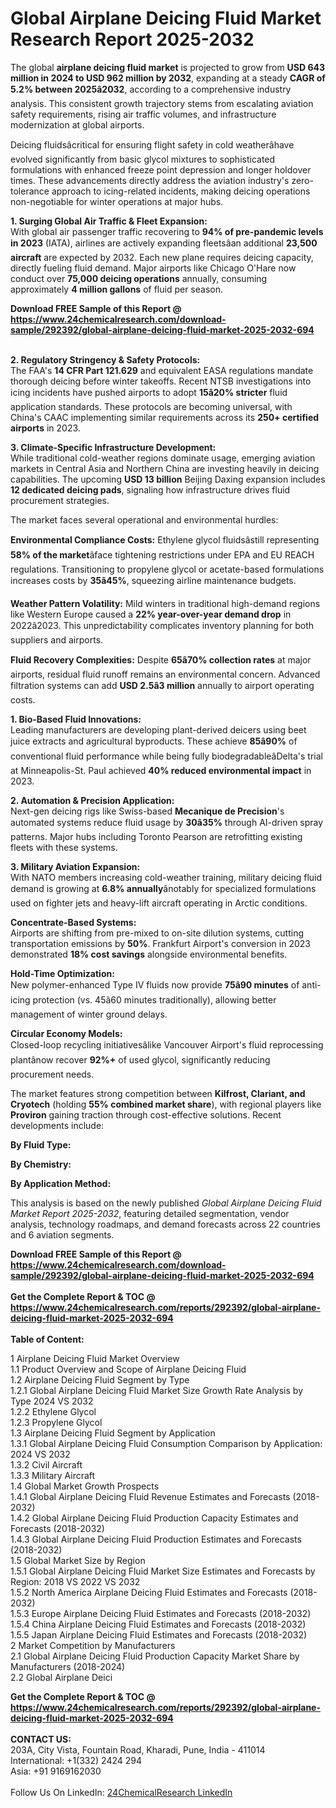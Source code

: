 <h1>Global Airplane Deicing Fluid Market Research Report 2025-2032</h1><p>The global <strong>airplane deicing fluid market</strong> is projected to grow from <strong>USD 643 million in 2024 to USD 962 million by 2032</strong>, expanding at a steady <strong>CAGR of 5.2% between 2025â2032</strong>, according to a comprehensive industry analysis. This consistent growth trajectory stems from escalating aviation safety requirements, rising air traffic volumes, and infrastructure modernization at global airports.</p><p>Deicing fluidsâcritical for ensuring flight safety in cold weatherâhave evolved significantly from basic glycol mixtures to sophisticated formulations with enhanced freeze point depression and longer holdover times. These advancements directly address the aviation industry's zero-tolerance approach to icing-related incidents, making deicing operations non-negotiable for winter operations at major hubs.</p><p><strong>1. Surging Global Air Traffic &amp; Fleet Expansion:</strong><br>
With global air passenger traffic recovering to <strong>94% of pre-pandemic levels in 2023</strong> (IATA), airlines are actively expanding fleetsâan additional <strong>23,500 aircraft</strong> are expected by 2032. Each new plane requires deicing capacity, directly fueling fluid demand. Major airports like Chicago O'Hare now conduct over <strong>75,000 deicing operations</strong> annually, consuming approximately <strong>4 million gallons</strong> of fluid per season.</p><div><b>Download FREE Sample of this Report @ 
            <a href="https://www.24chemicalresearch.com/download-sample/292392/global-airplane-deicing-fluid-market-2025-2032-694">
            https://www.24chemicalresearch.com/download-sample/292392/global-airplane-deicing-fluid-market-2025-2032-694</a></b></div><br><p><strong>2. Regulatory Stringency &amp; Safety Protocols:</strong><br>
The FAA's <strong>14 CFR Part 121.629</strong> and equivalent EASA regulations mandate thorough deicing before winter takeoffs. Recent NTSB investigations into icing incidents have pushed airports to adopt <strong>15â20% stricter</strong> fluid application standards. These protocols are becoming universal, with China's CAAC implementing similar requirements across its <strong>250+ certified airports</strong> in 2023.</p><p><strong>3. Climate-Specific Infrastructure Development:</strong><br>
While traditional cold-weather regions dominate usage, emerging aviation markets in Central Asia and Northern China are investing heavily in deicing capabilities. The upcoming <strong>USD 13 billion</strong> Beijing Daxing expansion includes <strong>12 dedicated deicing pads</strong>, signaling how infrastructure drives fluid procurement strategies.</p><p>The market faces several operational and environmental hurdles:</p><p><strong>Environmental Compliance Costs:</strong> Ethylene glycol fluidsâstill representing <strong>58% of the market</strong>âface tightening restrictions under EPA and EU REACH regulations. Transitioning to propylene glycol or acetate-based formulations increases costs by <strong>35â45%</strong>, squeezing airline maintenance budgets.</p><p><strong>Weather Pattern Volatility:</strong> Mild winters in traditional high-demand regions like Western Europe caused a <strong>22% year-over-year demand drop</strong> in 2022â2023. This unpredictability complicates inventory planning for both suppliers and airports.</p><p><strong>Fluid Recovery Complexities:</strong> Despite <strong>65â70% collection rates</strong> at major airports, residual fluid runoff remains an environmental concern. Advanced filtration systems can add <strong>USD 2.5â3 million</strong> annually to airport operating costs.</p><p><strong>1. Bio-Based Fluid Innovations:</strong><br>
Leading manufacturers are developing plant-derived deicers using beet juice extracts and agricultural byproducts. These achieve <strong>85â90%</strong> of conventional fluid performance while being fully biodegradableâDelta's trial at Minneapolis-St. Paul achieved <strong>40% reduced environmental impact</strong> in 2023.</p><p><strong>2. Automation &amp; Precision Application:</strong><br>
Next-gen deicing rigs like Swiss-based <strong>Mecanique de Precision</strong>'s automated systems reduce fluid usage by <strong>30â35%</strong> through AI-driven spray patterns. Major hubs including Toronto Pearson are retrofitting existing fleets with these systems.</p><p><strong>3. Military Aviation Expansion:</strong><br>
With NATO members increasing cold-weather training, military deicing fluid demand is growing at <strong>6.8% annually</strong>ânotably for specialized formulations used on fighter jets and heavy-lift aircraft operating in Arctic conditions.</p><p><strong>Concentrate-Based Systems:</strong><br>
    Airports are shifting from pre-mixed to on-site dilution systems, cutting transportation emissions by <strong>50%</strong>. Frankfurt Airport's conversion in 2023 demonstrated <strong>18% cost savings</strong> alongside environmental benefits.</p><p><strong>Hold-Time Optimization:</strong><br>
    New polymer-enhanced Type IV fluids now provide <strong>75â90 minutes</strong> of anti-icing protection (vs. 45â60 minutes traditionally), allowing better management of winter ground delays.</p><p><strong>Circular Economy Models:</strong><br>
    Closed-loop recycling initiativesâlike Vancouver Airport's fluid reprocessing plantânow recover <strong>92%+</strong> of used glycol, significantly reducing procurement needs.</p><p>The market features strong competition between <strong>Kilfrost, Clariant, and Cryotech</strong> (holding <strong>55% combined market share</strong>), with regional players like <strong>Proviron</strong> gaining traction through cost-effective solutions. Recent developments include:</p><p><strong>By Fluid Type:</strong></p><p><strong>By Chemistry:</strong></p><p><strong>By Application Method:</strong></p><p>This analysis is based on the newly published <em>Global Airplane Deicing Fluid Market Report 2025-2032</em>, featuring detailed segmentation, vendor analysis, technology roadmaps, and demand forecasts across 22 countries and 6 aviation segments.</p><div><b>Download FREE Sample of this Report @ 
            <a href="https://www.24chemicalresearch.com/download-sample/292392/global-airplane-deicing-fluid-market-2025-2032-694">
            https://www.24chemicalresearch.com/download-sample/292392/global-airplane-deicing-fluid-market-2025-2032-694</a></b></div><br><div><b>Get the Complete Report & TOC @ 
            <a href="https://www.24chemicalresearch.com/reports/292392/global-airplane-deicing-fluid-market-2025-2032-694">
            https://www.24chemicalresearch.com/reports/292392/global-airplane-deicing-fluid-market-2025-2032-694</a></b></div><br>
            <b>Table of Content:</b><p>1 Airplane Deicing Fluid Market Overview<br />
    1.1 Product Overview and Scope of Airplane Deicing Fluid<br />
    1.2 Airplane Deicing Fluid Segment by Type<br />
        1.2.1 Global Airplane Deicing Fluid Market Size Growth Rate Analysis by Type 2024 VS 2032<br />
        1.2.2 Ethylene Glycol<br />
        1.2.3 Propylene Glycol<br />
    1.3 Airplane Deicing Fluid Segment by Application<br />
        1.3.1 Global Airplane Deicing Fluid Consumption Comparison by Application: 2024 VS 2032<br />
        1.3.2 Civil Aircraft<br />
        1.3.3 Military Aircraft<br />
    1.4 Global Market Growth Prospects<br />
        1.4.1 Global Airplane Deicing Fluid Revenue Estimates and Forecasts (2018-2032)<br />
        1.4.2 Global Airplane Deicing Fluid Production Capacity Estimates and Forecasts (2018-2032)<br />
        1.4.3 Global Airplane Deicing Fluid Production Estimates and Forecasts (2018-2032)<br />
    1.5 Global Market Size by Region<br />
        1.5.1 Global Airplane Deicing Fluid Market Size Estimates and Forecasts by Region: 2018 VS 2022 VS 2032<br />
        1.5.2 North America Airplane Deicing Fluid Estimates and Forecasts (2018-2032)<br />
        1.5.3 Europe Airplane Deicing Fluid Estimates and Forecasts (2018-2032)<br />
        1.5.4 China Airplane Deicing Fluid Estimates and Forecasts (2018-2032)<br />
        1.5.5 Japan Airplane Deicing Fluid Estimates and Forecasts (2018-2032)<br />
2 Market Competition by Manufacturers<br />
    2.1 Global Airplane Deicing Fluid Production Capacity Market Share by Manufacturers (2018-2024)<br />
    2.2 Global Airplane Deici</p><div><b>Get the Complete Report & TOC @ 
            <a href="https://www.24chemicalresearch.com/reports/292392/global-airplane-deicing-fluid-market-2025-2032-694">
            https://www.24chemicalresearch.com/reports/292392/global-airplane-deicing-fluid-market-2025-2032-694</a></b></div><br><b>CONTACT US:</b><br>
            203A, City Vista, Fountain Road, Kharadi, Pune, India - 411014<br>
            International: +1(332) 2424 294<br>
            Asia: +91 9169162030 <br><br>
            Follow Us On LinkedIn: <a href="https://www.linkedin.com/company/24chemicalresearch/">24ChemicalResearch LinkedIn</a>